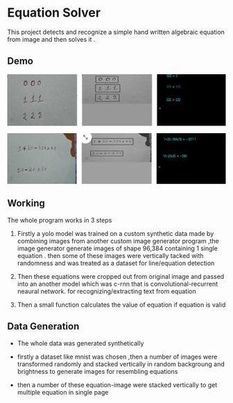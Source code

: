 
# Equation Solver 

This project detects and recognize a simple hand written algebraic equation from image and then solves it .

## Demo

![demo](https://github.com/lovish-sachdev/equation-solver/blob/main/media/Screenshot%202024-05-23%20174542.png?raw=true)

![demo](https://github.com/lovish-sachdev/equation-solver/blob/main/media/Screenshot%202024-05-23%20174419.png?raw=true)

## Working 

The whole program works in 3 steps

1. Firstly a yolo model was trained on a custom synthetic data made by combining images from another custom image generator program ,the image generator generate images of shape 96,384 containing 1 single equation . then some of these images were vertically tacked with randomness and was treated as a dataset for line/equation detection

2. Then these equations were cropped out from original image and passed into an another model which was c-rnn that is convolutional-recurrent neaural network. for recognizing/extracting text from equation

3. Then a small function calculates the value of equation if equation is valid 

## Data Generation

* The whole data was generated synthetically 

* firstly a dataset like mnist was chosen ,then a number of images were transformed randomly and stacked vertically in random backgroung and brightness to generate images for resembling equations

* then a number of these equation-image were stacked vertically to get multiple equation in single page
